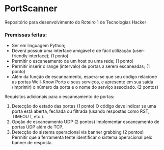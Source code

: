 # PortScanner
Repositório para desenvolvimento do Roteiro 1 de Tecnologias Hacker

### Premissas feitas:

- Ser em linguagem Python;
- Deverá possuir uma interface amigável e de fácil utilização (user-friendly interface); (1 ponto)
- Permitir o escaneamento de um host ou uma rede; (1 ponto)
- Permitir inserir o range (intervalo) de portas a serem escaneadas; (1 ponto)
- Além da função de escaneamento, espera-se que seu código relacione as portas Well-Know Ports e seus serviços, e apresente em sua saída (imprimir) o número da porta e o nome do serviço associado. (2 pontos)

Requisitos adicionais para o escaneamento de portas:
1. Detecção do estado das portas (1 ponto)
O código deve indicar se uma porta está aberta, fechada ou filtrada (usando respostas como RST, TIMEOUT, etc.).
2. Opção de escaneamento UDP (2 pontos)
Implementar escaneamento de portas UDP além de TCP.
3. Detecção do sistema operacional via banner grabbing (2 pontos)
Permitir que a ferramenta tente identificar o sistema operacional pelo banner de resposta.